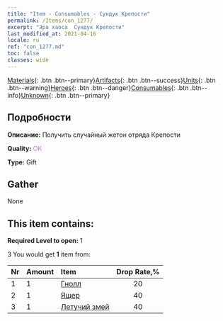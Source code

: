 ```yaml
---
title: "Item - Consumables - Сундук Крепости"
permalink: /Items/con_1277/
excerpt: "Эра хаоса  Сундук Крепости"
last_modified_at: 2021-04-16
locale: ru
ref: "con_1277.md"
toc: false
classes: wide
---
```

 [Materials](/ru/Items/){: .btn .btn--primary}[Artifacts](/ru/Items/Artifacts/){: .btn .btn--success}[Units](/ru/Items/Units/){: .btn .btn--warning}[Heroes](/ru/Items/Heroes/){: .btn .btn--danger}[Consumables](/ru/Items/Consumables/){: .btn .btn--info}[Unknown](/ru/Items/Unknown/){: .btn .btn--primary}

## Подробности
 **Описание:** Получить случайный жетон отряда Крепости

 **Quality:** <span style="color: #DA70D6">OK</span>

 **Type:** Gift

## Gather

  None

## This item contains:

 **Required Level to open:** 1

 3 You would get **1** item  from:

  | Nr | Amount |     Item    | Drop Rate,% |
  |:---|:-------|:------------|:---------:|
  | 1 | 1 | [Гнолл](/ru/Items/unt_253/) | 20 | 
  | 2 | 1 | [Ящер](/ru/Items/unt_254/) | 40 | 
  | 3 | 1 | [Летучий змей](/ru/Items/unt_255/) | 40 | 
